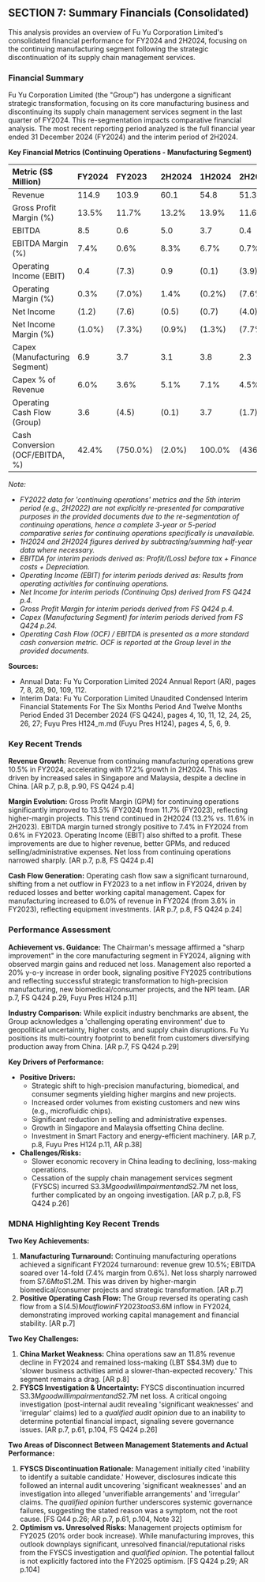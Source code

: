 ## SECTION 7: Summary Financials (Consolidated)

This analysis provides an overview of Fu Yu Corporation Limited's consolidated financial performance for FY2024 and 2H2024, focusing on the continuing manufacturing segment following the strategic discontinuation of its supply chain management services.

### Financial Summary

Fu Yu Corporation Limited (the "Group") has undergone a significant strategic transformation, focusing on its core manufacturing business and discontinuing its supply chain management services segment in the last quarter of FY2024. This re-segmentation impacts comparative financial analysis. The most recent reporting period analyzed is the full financial year ended 31 December 2024 (FY2024) and the interim period of 2H2024.

**Key Financial Metrics (Continuing Operations - Manufacturing Segment)**

| Metric (S$ Million)            | FY2024   | FY2023    | 2H2024    | 1H2024    | 2H2023    | 1H2023    |
| :----------------------------- | :------- | :-------- | :-------- | :-------- | :-------- | :-------- |
| Revenue                        | 114.9    | 103.9     | 60.1      | 54.8      | 51.3      | 52.6      |
| Gross Profit Margin (%)        | 13.5%    | 11.7%     | 13.2%     | 13.9%     | 11.6%     | 11.7%     |
| EBITDA                         | 8.5      | 0.6       | 5.0       | 3.7       | 0.4       | 0.8       |
| EBITDA Margin (%)              | 7.4%     | 0.6%      | 8.3%      | 6.7%      | 0.7%      | 1.6%      |
| Operating Income (EBIT)        | 0.4      | (7.3)     | 0.9       | (0.1)     | (3.9)     | (3.4)     |
| Operating Margin (%)           | 0.3%     | (7.0%)    | 1.4%      | (0.2%)    | (7.6%)    | (6.5%)    |
| Net Income                     | (1.2)    | (7.6)     | (0.5)     | (0.7)     | (4.0)     | (3.6)     |
| Net Income Margin (%)          | (1.0%)   | (7.3%)    | (0.9%)    | (1.3%)    | (7.7%)    | (6.8%)    |
| Capex (Manufacturing Segment)  | 6.9      | 3.7       | 3.1       | 3.8       | 2.3       | 1.4       |
| Capex % of Revenue             | 6.0%     | 3.6%      | 5.1%      | 7.1%      | 4.5%      | 2.7%      |
| Operating Cash Flow (Group)    | 3.6      | (4.5)     | (0.1)     | 3.7       | (1.7)     | (2.8)     |
| Cash Conversion (OCF/EBITDA, %) | 42.4%    | (750.0%)  | (2.0%)    | 100.0%    | (436.4%)  | 350.0%    |

_Note:_
*   _FY2022 data for 'continuing operations' metrics and the 5th interim period (e.g., 2H2022) are not explicitly re-presented for comparative purposes in the provided documents due to the re-segmentation of continuing operations, hence a complete 3-year or 5-period comparative series for continuing operations specifically is unavailable._
*   _1H2024 and 2H2024 figures derived by subtracting/summing half-year data where necessary._
*   _EBITDA for interim periods derived as: Profit/(Loss) before tax + Finance costs + Depreciation._
*   _Operating Income (EBIT) for interim periods derived as: Results from operating activities for continuing operations._
*   _Net Income for interim periods (Continuing Ops) derived from FS Q424 p.4._
*   _Gross Profit Margin for interim periods derived from FS Q424 p.4._
*   _Capex (Manufacturing Segment) for interim periods derived from FS Q424 p.24._
*   _Operating Cash Flow (OCF) / EBITDA is presented as a more standard cash conversion metric. OCF is reported at the Group level in the provided documents._

**Sources:**
*   Annual Data: Fu Yu Corporation Limited 2024 Annual Report (AR), pages 7, 8, 28, 90, 109, 112.
*   Interim Data: Fu Yu Corporation Limited Unaudited Condensed Interim Financial Statements For The Six Months Period And Twelve Months Period Ended 31 December 2024 (FS Q424), pages 4, 10, 11, 12, 24, 25, 26, 27; Fuyu Pres H124_m.md (Fuyu Pres H124), pages 4, 5, 6, 9.

### Key Recent Trends

**Revenue Growth:**
Revenue from continuing manufacturing operations grew 10.5% in FY2024, accelerating with 17.2% growth in 2H2024. This was driven by increased sales in Singapore and Malaysia, despite a decline in China. [AR p.7, p.8, p.90, FS Q424 p.4]

**Margin Evolution:**
Gross Profit Margin (GPM) for continuing operations significantly improved to 13.5% (FY2024) from 11.7% (FY2023), reflecting higher-margin projects. This trend continued in 2H2024 (13.2% vs. 11.6% in 2H2023). EBITDA margin turned strongly positive to 7.4% in FY2024 from 0.6% in FY2023. Operating Income (EBIT) also shifted to a profit. These improvements are due to higher revenue, better GPMs, and reduced selling/administrative expenses. Net loss from continuing operations narrowed sharply. [AR p.7, p.8, FS Q424 p.4]

**Cash Flow Generation:**
Operating cash flow saw a significant turnaround, shifting from a net outflow in FY2023 to a net inflow in FY2024, driven by reduced losses and better working capital management. Capex for manufacturing increased to 6.0% of revenue in FY2024 (from 3.6% in FY2023), reflecting equipment investments. [AR p.7, p.8, FS Q424 p.24]

### Performance Assessment

**Achievement vs. Guidance:**
The Chairman's message affirmed a "sharp improvement" in the core manufacturing segment in FY2024, aligning with observed margin gains and reduced net loss. Management also reported a 20% y-o-y increase in order book, signaling positive FY2025 contributions and reflecting successful strategic transformation to high-precision manufacturing, new biomedical/consumer projects, and the NPI team. [AR p.7, FS Q424 p.29, Fuyu Pres H124 p.11]

**Industry Comparison:**
While explicit industry benchmarks are absent, the Group acknowledges a 'challenging operating environment' due to geopolitical uncertainty, higher costs, and supply chain disruptions. Fu Yu positions its multi-country footprint to benefit from customers diversifying production away from China. [AR p.7, FS Q424 p.29]

**Key Drivers of Performance:**
*   **Positive Drivers:**
    *   Strategic shift to high-precision manufacturing, biomedical, and consumer segments yielding higher margins and new projects.
    *   Increased order volumes from existing customers and new wins (e.g., microfluidic chips).
    *   Significant reduction in selling and administrative expenses.
    *   Growth in Singapore and Malaysia offsetting China decline.
    *   Investment in Smart Factory and energy-efficient machinery. [AR p.7, p.8, Fuyu Pres H124 p.11, AR p.38]
*   **Challenges/Risks:**
    *   Slower economic recovery in China leading to declining, loss-making operations.
    *   Cessation of the supply chain management services segment (FYSCS) incurred S$3.3M goodwill impairment and S$2.7M net loss, further complicated by an ongoing investigation. [AR p.7, p.8, FS Q424 p.26]

### MDNA Highlighting Key Recent Trends

**Two Key Achievements:**
1.  **Manufacturing Turnaround:** Continuing manufacturing operations achieved a significant FY2024 turnaround: revenue grew 10.5%; EBITDA soared over 14-fold (7.4% margin from 0.6%). Net loss sharply narrowed from S$7.6M to S$1.2M. This was driven by higher-margin biomedical/consumer projects and strategic transformation. [AR p.7]
2.  **Positive Operating Cash Flow:** The Group reversed its operating cash flow from a S$(4.5)M outflow in FY2023 to a S$3.6M inflow in FY2024, demonstrating improved working capital management and financial stability. [AR p.7]

**Two Key Challenges:**
1.  **China Market Weakness:** China operations saw an 11.8% revenue decline in FY2024 and remained loss-making (LBT S$4.3M) due to 'slower business activities amid a slower-than-expected recovery.' This segment remains a drag. [AR p.8]
2.  **FYSCS Investigation & Uncertainty:** FYSCS discontinuation incurred S$3.3M goodwill impairment and S$2.7M net loss. A critical ongoing investigation (post-internal audit revealing 'significant weaknesses' and 'irregular' claims) led to a *qualified audit opinion* due to an inability to determine potential financial impact, signaling severe governance issues. [AR p.7, p.61, p.104, FS Q424 p.26]

**Two Areas of Disconnect Between Management Statements and Actual Performance:**
1.  **FYSCS Discontinuation Rationale:** Management initially cited 'inability to identify a suitable candidate.' However, disclosures indicate this followed an internal audit uncovering 'significant weaknesses' and an investigation into alleged 'unverifiable arrangements' and 'irregular' claims. The *qualified opinion* further underscores systemic governance failures, suggesting the stated reason was a symptom, not the root cause. [FS Q44 p.26; AR p.7, p.61, p.104, Note 32]
2.  **Optimism vs. Unresolved Risks:** Management projects optimism for FY2025 (20% order book increase). While manufacturing improves, this outlook downplays significant, unresolved financial/reputational risks from the FYSCS investigation and *qualified opinion*. The potential fallout is not explicitly factored into the FY2025 optimism. [FS Q424 p.29; AR p.104]